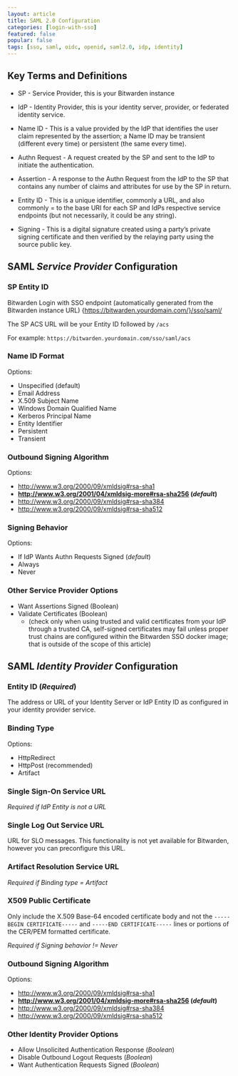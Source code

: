 ```yaml
---
layout: article
title: SAML 2.0 Configuration
categories: [login-with-sso]
featured: false
popular: false
tags: [sso, saml, oidc, openid, saml2.0, idp, identity]
---
```


## Key Terms and Definitions

- SP - Service Provider, this is your Bitwarden instance

- IdP - Identity Provider, this is your identity server, provider, or federated identity service.

- Name ID - This is a value provided by the IdP that identifies the user claim represented by the assertion; a Name ID may be transient (different every time) or persistent (the same every time).

- Authn Request - A request created by the SP and sent to the IdP to initiate the authentication.

- Assertion - A response to the Authn Request from the IdP to the SP that contains any number of claims and attributes for use by the SP in return.

- Entity ID - This is a unique identifier, commonly a URL, and also commonly = to the base URI for each SP and IdPs respective service endpoints (but not necessarily, it could be any string).

- Signing - This is a digital signature created using a party’s private signing certificate and then verified by the relaying party using the source public key.

## SAML *Service Provider* Configuration

### SP Entity ID

Bitwarden Login with SSO endpoint (automatically generated from the Bitwarden instance URL) {https://bitwarden.yourdomain.com/}/sso/saml/

The SP ACS URL will be your Entity ID followed by `/acs`

For example:  `https://bitwarden.yourdomain.com/sso/saml/acs`

### Name ID Format

Options:

- Unspecified (default)
- Email Address
- X.509 Subject Name
- Windows Domain Qualified Name
- Kerberos Principal Name
- Entity Identifier
- Persistent
- Transient

### Outbound Signing Algorithm

Options:
- <http://www.w3.org/2000/09/xmldsig#rsa-sha1>
- **<http://www.w3.org/2001/04/xmldsig-more#rsa-sha256> (*default*)**
- <http://www.w3.org/2000/09/xmldsig#rsa-sha384>
- <http://www.w3.org/2000/09/xmldsig#rsa-sha512>

### Signing Behavior

Options:
- If IdP Wants Authn Requests Signed (*default*)
- Always
- Never

### Other Service Provider Options

- Want Assertions Signed (Boolean)
- Validate Certificates (Boolean)
 	- (check only when using trusted and valid certificates from your IdP through a trusted CA, self-signed certificates may fail unless proper trust chains are configured within the Bitwarden SSO docker image; that is outside of the scope of this article)

## SAML *Identity Provider* Configuration

### Entity ID (*Required*)

The address or URL of your Identity Server or IdP Entity ID as configured in your identity provider service.

### Binding Type

Options:
- HttpRedirect
- HttpPost (recommended)
- Artifact

### Single Sign-On Service URL

*Required if IdP Entity is not a URL*

### Single Log Out Service URL

URL for SLO messages. This functionality is not yet available for Bitwarden, however you can preconfigure this URL.

### Artifact Resolution Service URL

*Required if Binding type = Artifact*

### X509 Public Certificate

Only include the X.509 Base-64 encoded certificate body and not the `-----BEGIN CERTIFICATE-----` and `-----END CERTIFICATE-----` lines or portions of the CER/PEM formatted certificate.

*Required if Signing behavior != Never*

### Outbound Signing Algorithm

Options:

- <http://www.w3.org/2000/09/xmldsig#rsa-sha1>
- **<http://www.w3.org/2001/04/xmldsig-more#rsa-sha256> (*default*)**
- <http://www.w3.org/2000/09/xmldsig#rsa-sha384>
- <http://www.w3.org/2000/09/xmldsig#rsa-sha512>

### Other Identity Provider Options

- Allow Unsolicited Authentication Response (*Boolean*)
- Disable Outbound Logout Requests (*Boolean*)
- Want Authentication Requests Signed (*Boolean*)
